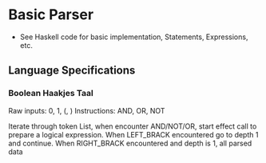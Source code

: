 # Basic Parser

* See Haskell code for basic implementation, Statements, Expressions, etc.

## Language Specifications

### Boolean Haakjes Taal

Raw inputs: 0, 1, (, )
Instructions: AND, OR, NOT

Iterate through token List, when encounter AND/NOT/OR, start effect call to prepare a logical expression. When LEFT_BRACK encountered go to depth 1 and continue. When RIGHT_BRACK encountered and depth is 1, all parsed data
